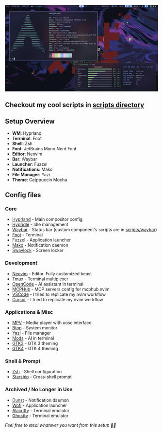 <div align="center">
  <img src="setup_ss.png" alt="Screenshot" />
</div>

## Checkout my cool scripts in [scripts directory](scripts)

## Setup Overview
- **WM**: Hyprland
- **Terminal**: Foot
- **Shell**: Zsh
- **Font**: JetBrains Mono Nerd Font
- **Editor**: Neovim
- **Bar**: Waybar
- **Launcher**: Fuzzel  
- **Notifications**: Mako
- **File Manager**: Yazi
- **Theme**: Catppuccin Mocha

## Config files

### Core
- [Hyprland](.config/hypr/hyprland.conf) - Main compositor config
- [Hypridle](.config/hypr/hypridle.conf) - Idle management  
- [Waybar](.config/waybar/) - Status bar (custom component's scripts are in [scripts/waybar](scripts/waybar))
- [Foot](.config/foot/foot.ini) - Terminal  
- [Fuzzel](.config/fuzzel/fuzzel.ini) - Application launcher
- [Mako](.config/mako/config) - Notification daemon
- [Swaylock](.config/swaylock/config) - Screen locker

### Development
- [Neovim](.config/nvim/) - Editor. Fully customized beast
- [Tmux](.config/tmux/tmux.conf) - Terminal multiplexer  
- [OpenCode](.config/opencode/) - AI assistant in terminal
- [MCPHub](.config/mcphub/servers.json) - MCP servers config for mcphub.nvim
- [VSCode](.config/Code/User/) - I tried to replicate my nvim workflow
- [Cursor](.config/Cursor/User) - I tried to replicate my nvim workflow

### Applications & Misc
- [MPV](.config/mpv/) - Media player with uosc interface
- [Btop](.config/btop/) - System monitor
- [Yazi](.config/yazi/) - File manager
- [Mods](.config/mods/mods.yml) - AI in terminal
- [GTK3](.config/gtk-3.0/settings.ini) - GTK 3 theming
- [GTK4](.config/gtk-4.0/settings.ini) - GTK 4 theming

### Shell & Prompt
- [Zsh](.zshrc) - Shell configuration
- [Starship](.config/starship/starship.toml) - Cross-shell prompt

### Archived / No Longer in Use
- [Dunst](.config/dunst/dunstrc) - Notification daemon
- [Wofi](.config/wofi/) - Application launcher
- [Alacritty](.config/alacritty/alacritty.toml) - Terminal emulator
- [Ghostty](.config/ghostty/config) - Terminal emulator

*Feel free to steal whatever you want from this setup 🏴‍☠️*
